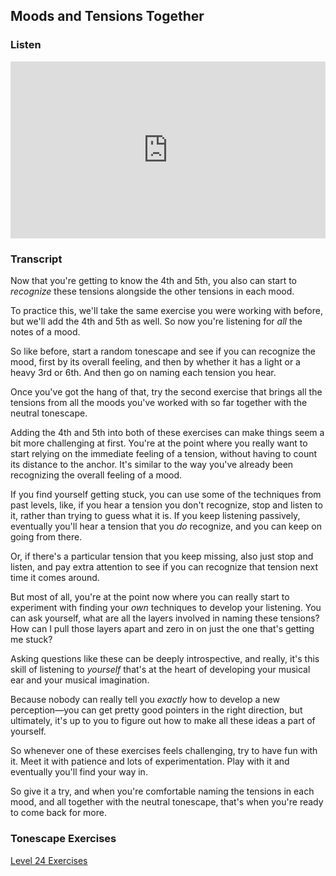 ## Moods and Tensions Together



### Listen

<style>
.embed-container {
    position: relative;
    padding-bottom: 56.25%;
    height: 0;
    overflow: hidden;
    max-width: 100%;
  }
  iframe{
    position: absolute;
    top: 0;
    left: 0;
    width: 100%;
    height: 100%;
  }
</style>
<div class='embed-container'>
  <iframe src='https://www.youtube.com/embed/9JgYHum55hI?rel=0' frameborder='0' allowfullscreen></iframe>
</div>



### Transcript

Now that you're getting to know the 4th and 5th, you also can start to *recognize* these tensions alongside the other tensions in each mood.

To practice this, we'll take the same exercise you were working with before, but we'll add the 4th and 5th as well. So now you're listening for *all* the notes of a mood.

So like before, start a random tonescape and see if you can recognize the mood, first by its overall feeling, and then by whether it has a light or a heavy 3rd or 6th. And then go on naming each tension you hear.

Once you've got the hang of that, try the second exercise that brings all the tensions from all the moods you've worked with so far together with the neutral tonescape.

Adding the 4th and 5th into both of these exercises can make things seem a bit more challenging at first. You're at the point where you really want to start relying on the immediate feeling of a tension, without having to count its distance to the anchor. It's similar to the way you've already been recognizing the overall feeling of a mood.

If you find yourself getting stuck, you can use some of the techniques from past levels, like, if you hear a tension you don't recognize, stop and listen to it, rather than trying to guess what it is. If you keep listening passively, eventually you'll hear a tension that you *do* recognize, and you can keep on going from there.

Or, if there's a particular tension that you keep missing, also just stop and listen, and pay extra attention to see if you can recognize that tension next time it comes around.

But most of all, you're at the point now where you can really start to experiment with finding your *own* techniques to develop your listening. You can ask yourself, what are all the layers involved in naming these tensions? How can I pull those layers apart and zero in on just the one that's getting me stuck?

Asking questions like these can be deeply introspective, and really, it's this skill of listening to *yourself* that's at the heart of developing your musical ear and your musical imagination.

Because nobody can really tell you *exactly* how to develop a new perception&mdash;you can get pretty good pointers in the right direction, but ultimately, it's up to you to figure out how to make all these ideas a part of yourself.

So whenever one of these exercises feels challenging, try to have fun with it. Meet it with patience and lots of experimentation. Play with it and eventually you'll find your way in.

So give it a try, and when you're comfortable naming the tensions in each mood, and all together with the neutral tonescape, that's when you're ready to come back for more.



### Tonescape Exercises

[Level 24 Exercises](../player/24-exercises)
